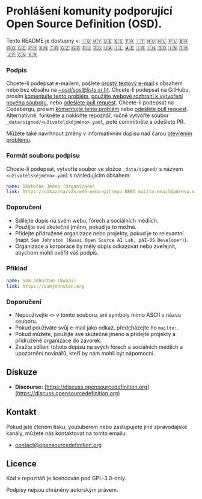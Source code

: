 # Prohlášení komunity podporující Open Source Definition (OSD).

Tento README je dostupný v:
[🇮🇩](README_ID.md)
[🇲🇾](README_MS.md)
[🇩🇪](README_DE.md)
[🇪🇸](README_ES.md)
[🇫🇷](README_FR.md)
[🇮🇹](README_IT.md)
[🇭🇺](README_HU.md)
[🇳🇱](README_NL.md)
[🇵🇱](README_PL.md)
[🇧🇷](README_PT-BR.md)
[🇷🇴](README_RO.md)
[🇸🇪](README_SV.md)
[🇵🇭](README_TL.md)
[🇻🇳](README_VI.md)
[🇹🇷](README_TR.md)
[🇨🇿](README_CS.md)
[🇬🇷](README_EL.md)
[🇷🇺](README_RU.md)
[🇷🇸](README_SR.md)
[🇺🇦](README_UK.md)
[🇮🇱](README_HE.md)
[🇦🇪](README_AR.md)
[🇮🇷](README_FA.md)
[🇮🇳](README_HI.md)
[🇧🇩](README_BN.md)
[🇮🇳](README_TA.md)
[🇹🇭](README_TH.md)
[🇯🇵](README_JA.md)
[🇨🇳](README_ZH-CN.md)
[🇰🇷](README_KO.md)

### Podpis

Chcete-li podepsat e-mailem, pošlete [prostý textový e-mail](https://useplaintext.email/) s obsahem nebo bez obsahu na [~osd/sos@lists.sr.ht](mailto:~osd/sos@lists.sr.ht).
Chcete-li podepsat na GitHubu, prosím [komentujte tento problém](https://github.com/OpenSourceDefinition/SaveOpenSource/issues/1), [použijte webové rozhraní k vytvoření nového souboru](https://github.com/OpenSourceDefinition/SaveOpenSource/new/master/_data/signed), nebo [odešlete pull request](https://github.com/OpenSourceDefinition/SaveOpenSource/pulls).
Chcete-li podepsat na Codebergu, prosím [komentujte tento problém](https://codeberg.org/osd/sos/issues/1) nebo [odešlete pull request](https://codeberg.org/osd/sos/pulls).
Alternativně, forkněte a nakloňte repozitář, ručně vytvořte soubor `_data/signed/<uživatelskéjméno>.yaml`, poté commitněte a odešlete PR.

Můžete také navrhnout změny v informativním dopisu nad čarou [otevřením problému](https://codeberg.org/osd/sos/issues).

### Formát souboru podpisu

Chcete-li podepsat, vytvořte soubor ve složce `_data/signed/` s názvem `<uživatelskéjméno>.yaml` s následujícím obsahem:

```yaml
name: Skutečné Jméno (Organizace)
link: https://odkaz/na/váš/web-nebo-gitrepo NEBO mailto:email@adresa.nil
```

### Doporučení
- Sdílejte dopis na svém webu, fórech a sociálních médiích.
- Použijte své skutečné jméno, pokud je to možné.
- Přidejte přidružené organizace nebo projekty, pokud je to relevantní (např. `Sam Johnston (Kwaai Open Source AI Lab, pAI-OS Developer)`).
- Organizace a korporace by měly dopis odkazovat nebo zveřejnit, abychom mohli ověřit váš podpis.

### Příklad

```yaml
name: Sam Johnston (Kwaai)
link: https://samjohnston.org
```

### Doporučení

- Nepoužívejte `<>` v tomto souboru, ani symboly mimo ASCII v názvu souboru.
- Pokud používáte svůj e-mail jako odkaz, předcházejte ho `mailto:`.
- Pokud můžete, použijte své skutečné jméno a přidejte projekty a přidružené organizace do závorek.
- Zvažte sdílení tohoto dopisu na svých fórech a sociálních médiích a upozornění novinářů, kteří by nám mohli být nápomocni.

## Diskuze

- **Discourse:** [https://discuss.opensourcedefinition.org](https://discuss.opensourcedefinition.org)

## Kontakt
Pokud jste členem tisku, youtuberem nebo zastupujete jiné zpravodajské kanály, můžete nás kontaktovat na tomto emailu:
- [contact@opensourcedefinition.org](mailto:contact@opensourcedefinition.org)

## Licence
Kód v repozitáři je licencován pod GPL-3.0-only.

Podpisy nejsou chráněny autorským právem.